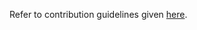 Refer to contribution guidelines given [here](https://github.com/OpenG2P/openg2p-documentation/blob/1.1/community/contributing-to-openg2p.md).

